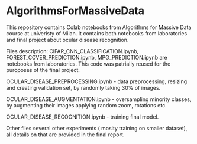 # AlgorithmsForMassiveData
This repository contains Colab notebooks from Algorithms for Massive Data course at univeristy of Milan.
It contains both notebooks from laboratories and final project about ocular disease recognition. 

Files description: 
CIFAR_CNN_CLASSIFICATION.ipynb, FOREST_COVER_PREDICTION.ipynb, MPG_PREDICTION.ipynb are notebooks from laboratories. This code was 
patrially reused for the puroposes of the final project.

OCULAR_DISEASE_PREPROCESSING.ipynb - data preprocessing, resizing and creating validation set, by randomly taking 30% of images.

OCULAR_DISEASE_AUGMENTATION.ipynb - oversampling minority classes, by augmenting their images applying random zoom, rotations etc.

OCULAR_DISEASE_RECOGNITION.ipynb - training final model.

Other files several other experiments ( moslty training on smaller dataset), all details on that are provided in the final report. 
